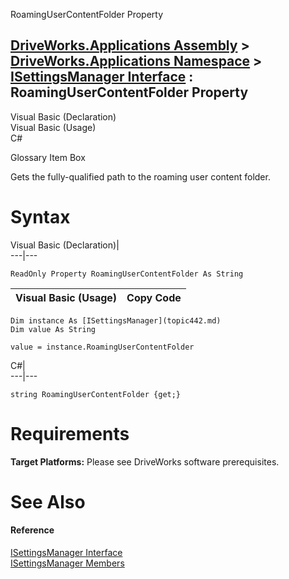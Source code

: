 RoamingUserContentFolder Property   
  
[DriveWorks.Applications Assembly](topic13.md) > [DriveWorks.Applications Namespace](topic16.md) > [ISettingsManager Interface](topic442.md) : RoamingUserContentFolder Property  
---  
  
Visual Basic (Declaration)    
Visual Basic (Usage)    
C# 

Glossary Item Box

Gets the fully-qualified path to the roaming user content folder. 

# Syntax

Visual Basic (Declaration)|   
---|---  
      
    
    ReadOnly Property RoamingUserContentFolder As String  
  
Visual Basic (Usage)| Copy Code  
---|---  
      
    
    Dim instance As [ISettingsManager](topic442.md)
    Dim value As String
     
    value = instance.RoamingUserContentFolder  
  
C#|   
---|---  
      
    
    string RoamingUserContentFolder {get;}  
  
# Requirements

**Target Platforms:** Please see DriveWorks software prerequisites.

# See Also

#### Reference

[ISettingsManager Interface](topic442.md)   
[ISettingsManager Members](topic443.md)


